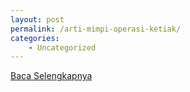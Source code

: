 ```yaml
---
layout: post
permalink: /arti-mimpi-operasi-ketiak/
categories:
    - Uncategorized
---
```


[Baca Selengkapnya](/05)